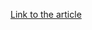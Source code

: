 [Link to the article](https://www.mcafee.com/blogs/other-blogs/mcafee-labs/the-newest-malicious-actor-squirrelwaffle-malicious-doc/)
